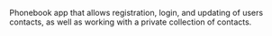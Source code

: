 Phonebook app that allows registration, login, and updating of users contacts, as well as working with a private collection of contacts.
